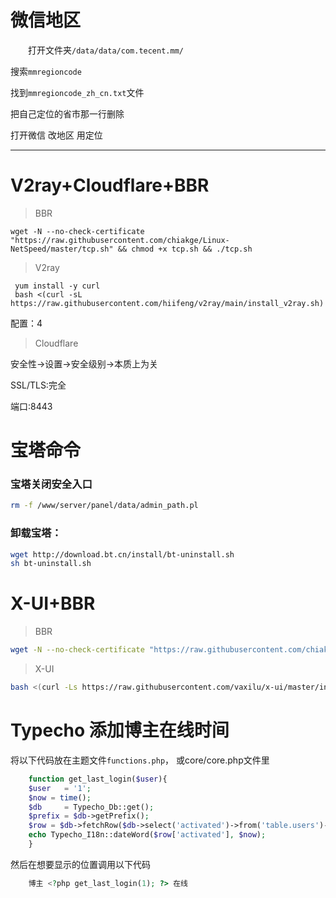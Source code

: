 # 微信地区
 &emsp;&emsp;打开文件夹`/data/data/com.tecent.mm/`

搜索`mmregioncode`

找到`mmregioncode_zh_cn.txt`文件

把自己定位的省市那一行删除

打开微信  改地区 用定位

<hr>

# V2ray+Cloudflare+BBR
> BBR

    wget -N --no-check-certificate "https://raw.githubusercontent.com/chiakge/Linux-NetSpeed/master/tcp.sh" && chmod +x tcp.sh && ./tcp.sh

> V2ray

     yum install -y curl
     bash <(curl -sL https://raw.githubusercontent.com/hiifeng/v2ray/main/install_v2ray.sh)

配置：4

> Cloudflare

安全性→设置→安全级别→本质上为关

SSL/TLS:完全

端口:8443


# 宝塔命令
### 宝塔关闭安全入口 
```sh
rm -f /www/server/panel/data/admin_path.pl
```
### 卸载宝塔：
```sh
wget http://download.bt.cn/install/bt-uninstall.sh
sh bt-uninstall.sh
```


# X-UI+BBR
 > BBR
```sh
wget -N --no-check-certificate "https://raw.githubusercontent.com/chiakge/Linux-NetSpeed/master/tcp.sh" && chmod +x tcp.sh && ./tcp.sh
```
> X-UI
```sh
bash <(curl -Ls https://raw.githubusercontent.com/vaxilu/x-ui/master/install.sh)
```



# Typecho 添加博主在线时间
将以下代码放在主题文件`functions.php`， 或core/core.php文件里

```php
    function get_last_login($user){
    $user   = '1';
    $now = time();
    $db     = Typecho_Db::get();
    $prefix = $db->getPrefix();
    $row = $db->fetchRow($db->select('activated')->from('table.users')->where('uid = ?', $user));
    echo Typecho_I18n::dateWord($row['activated'], $now);
    }
```
然后在想要显示的位置调用以下代码
```php
    博主 <?php get_last_login(1); ?> 在线
```
